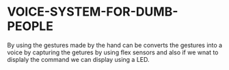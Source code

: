 # VOICE-SYSTEM-FOR-DUMB-PEOPLE
By using the gestures made by the hand can be converts the gestures into a voice by capturing the getures by using flex sensors and also if we wnat to displaly the command we can display using a LED.
